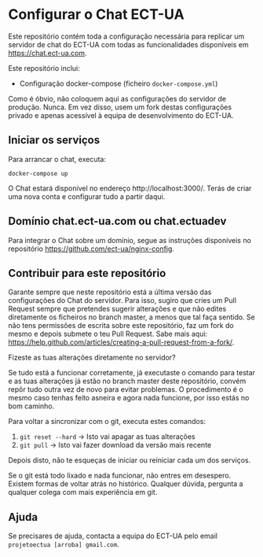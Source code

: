 # Configurar o Chat ECT-UA

Este repositório contém toda a configuração necessária para replicar um servidor de chat do ECT-UA com todas as funcionalidades disponíveis em https://chat.ect-ua.com.

Este repositório inclui:

- Configuração docker-compose (ficheiro `docker-compose.yml`)

Como é óbvio, não coloquem aqui as configurações do servidor de produção. Nunca. Em vez disso, usem um fork destas configurações privado e apenas acessível à equipa de desenvolvimento do ECT-UA.


## Iniciar os serviços

Para arrancar o chat, executa:

```docker-compose up```

O Chat estará disponível no endereço http://localhost:3000/. Terás de criar uma nova conta e configurar tudo a partir daqui.


## Domínio chat.ect-ua.com ou chat.ectuadev

Para integrar o Chat sobre um domínio, segue as instruções disponíveis no repositório https://github.com/ect-ua/nginx-config.


## Contribuir para este repositório

Garante sempre que neste repositório está a última versão das configurações do Chat do servidor. Para isso, sugiro que cries um Pull Request sempre que pretendes sugerir alterações e que não edites diretamente os ficheiros no branch master, a menos que tal faça sentido. Se não tens permissões de escrita sobre este repositório, faz um fork do mesmo e depois submete o teu Pull Request. Sabe mais aqui: https://help.github.com/articles/creating-a-pull-request-from-a-fork/.

Fizeste as tuas alterações diretamente no servidor?

Se tudo está a funcionar corretamente, já executaste o comando para testar e as tuas alterações já estão no branch master deste repositório, convém repôr tudo outra vez de novo para evitar problemas. O procedimento é o mesmo caso tenhas feito asneira e agora nada funcione, por isso estás no bom caminho.

Para voltar a sincronizar com o git, executa estes comandos:

1. ```git reset --hard``` -> Isto vai apagar as tuas alterações
2. ```git pull``` -> Isto vai fazer download da versão mais recente

Depois disto, não te esqueças de iniciar ou reiniciar cada um dos serviços.

Se o git está todo lixado e nada funcionar, não entres em desespero. Existem formas de voltar atrás no histórico. Qualquer dúvida, pergunta a qualquer colega com mais experiência em git.


## Ajuda

Se precisares de ajuda, contacta a equipa do ECT-UA pelo email `projetoectua [arroba] gmail.com`.
